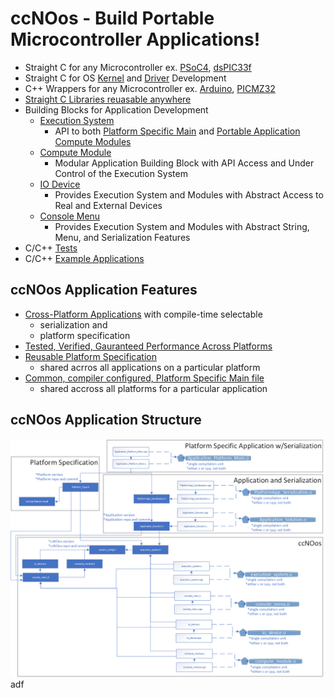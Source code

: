 # ccNOos - Build Portable Microcontroller Applications!
- Straight C for any Microcontroller ex. [PSoC4](https://www.infineon.com/cms/en/product/evaluation-boards/cy8ckit-042/?utm_source=cypress&utm_medium=referral&utm_campaign=202110_globe_en_all_integration-dev_kit), [dsPIC33f](https://www.microchip.com/en-us/development-tool/DM330013)
- Straight C for OS [Kernel](https://www.kernel.org/doc/html/v4.13/process/howto.html) and [Driver](https://www.kernel.org/doc/html/v4.11/driver-api/index.html) Development
- C++ Wrappers for any Microcontroller ex. [Arduino](https://www.arduino.cc/en/Main/arduinoBoardMega2560), [PICMZ32](https://www.microchip.com/en-us/development-tool/dm320007) 
- [Straight C Libraries reuasable anywhere](https://github.com/InMechaSol/ccNOos/tree/main/ccLibs)
- Building Blocks for Application Development
  - [Execution System](https://github.com/InMechaSol/ccNOos/tree/main/executionSystem)
    - API to both [Platform Specific Main](https://github.com/InMechaSol/ccNOos/tree/main/tests/testMainTemplates) and [Portable Application Compute Modules](https://github.com/InMechaSol/ccNOos/tree/main/tests/testApps)
  - [Compute Module](https://github.com/InMechaSol/ccNOos/tree/main/computeModule)
    - Modular Application Building Block with API Access and Under Control of the Execution System     
  - [IO Device](https://github.com/InMechaSol/ccNOos/tree/main/ioDevice)
    - Provides Execution System and Modules with Abstract Access to Real and External Devices  
  - [Console Menu](https://github.com/InMechaSol/ccNOos/tree/main/consoleMenu)
    - Provides Execution System and Modules with Abstract String, Menu, and Serialization Features  
- C/C++ [Tests](https://github.com/InMechaSol/ccNOos/tree/main/tests/testApps/ccNOos_Tests)
- C/C++ [Example Applications](https://github.com/InMechaSol/ccNOos/tree/main/tests/testApps/SysTick)
## ccNOos Application Features
- [Cross-Platform Applications](https://github.com/InMechaSol/ccNOos/tree/main/tests/testApps) with compile-time selectable
  - serialization and 
  - platform specification
- [Tested, Verified, Gauranteed Performance Across Platforms](https://github.com/InMechaSol/ccNOos_Tests)
- [Reusable Platform Specification](https://github.com/InMechaSol/ccNOos/tree/main/tests/testPlatforms)
  - shared acrros all applications on a particular platform  
- [Common, compiler configured, Platform Specific Main file](https://github.com/InMechaSol/ccNOos/tree/main/tests/testMainTemplates)
  - shared accross all platforms for a particular application
## ccNOos Application Structure
![appStructure](/docs/pngs/Application_Structure.png)
adf

